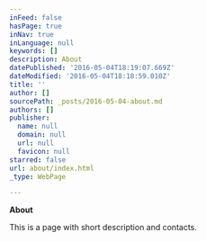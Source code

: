 ```yaml
---
inFeed: false
hasPage: true
inNav: true
inLanguage: null
keywords: []
description: About
datePublished: '2016-05-04T18:19:07.669Z'
dateModified: '2016-05-04T18:18:59.010Z'
title: ''
author: []
sourcePath: _posts/2016-05-04-about.md
authors: []
publisher:
  name: null
  domain: null
  url: null
  favicon: null
starred: false
url: about/index.html
_type: WebPage

---
```

**About**

This is a page with short description and contacts.